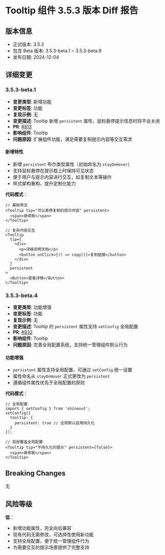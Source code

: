# Tooltip 组件 3.5.3 版本 Diff 报告

## 版本信息
- 正式版本: 3.5.3
- 包含 Beta 版本: 3.5.3-beta.1 ~ 3.5.3-beta.9
- 发布日期: 2024-12-04

## 详细变更

### 3.5.3-beta.1
- **变更类型**: 新增功能
- **变更标签**: 功能
- **复现示例**: 无
- **变更描述**: Tooltip 新增 `persistent` 属性，鼠标悬停提示信息时将不会关闭
- **PR**: [#813](https://github.com/sheinsight/shineout-next/pull/813)
- **影响组件**: Tooltip
- **问题原因**: 扩展组件功能，满足需要复制提示内容等交互需求

#### 新增特性
- 新增 `persistent` 布尔类型属性（初始命名为 `stayOnHover`）
- 支持鼠标悬停在提示框上时保持可见状态
- 便于用户与提示内容进行交互，如复制文本等操作
- 样式架构重构，提升定制化能力

**代码模式**：
```tsx
// 基础用法
<Tooltip tip="可以悬停复制的提示内容" persistent>
  <span>悬停我</span>
</Tooltip>

// 复杂内容交互
<Tooltip 
  tip={
    <div>
      <p>详细说明文档</p>
      <button onClick={() => copy()}>复制链接</button>
    </div>
  }
  persistent
>
  <Button>查看详情</Button>
</Tooltip>
```

### 3.5.3-beta.4
- **变更类型**: 功能增强
- **变更标签**: 功能
- **复现示例**: 无
- **变更描述**: Tooltip 的 `persistent` 属性支持 `setConfig` 全局配置
- **PR**: [#832](https://github.com/sheinsight/shineout-next/pull/832)
- **影响组件**: Tooltip
- **问题原因**: 完善全局配置系统，支持统一管理组件默认行为

#### 功能增强
- `persistent` 属性支持全局配置，可通过 `setConfig` 统一设置
- 属性命名从 `stayOnHover` 正式更改为 `persistent`
- 遵循组件属性优先于全局配置的原则

**代码模式**：
```tsx
// 全局配置
import { setConfig } from 'shineout';
setConfig({
  tooltip: {
    persistent: true // 全局默认启用持久化
  }
});

// 局部覆盖全局配置
<Tooltip tip="不持久化的提示" persistent={false}>
  <span>悬停我</span>
</Tooltip>
```

## Breaking Changes

无

## 风险等级

**低**：
- 新增功能属性，完全向后兼容
- 现有代码无需修改，可选择性使用新功能
- 支持全局配置，便于统一管理组件行为
- 为需要交互的提示场景提供了完整支持